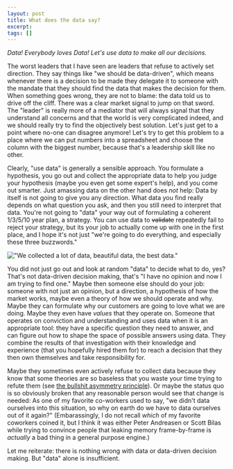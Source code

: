 ```yaml
---
layout: post
title: What does the data say?
excerpt:
tags: []
---
```


_Data! Everybody loves Data! Let's use data to make all our decisions._

The worst leaders that I have seen are leaders that refuse to actively set direction. They say things like "we should be data-driven", which means whenever there is a decision to be made they delegate it to someone with the mandate that they should find the data that makes the decision for them. When something goes wrong, they are not to blame: the data told us to drive off the cliff. There was a clear market signal to jump on that sword. The "leader" is really more of a mediator that will always signal that they understand all concerns and that the world is very complicated indeed, and we should really try to find the objectively best solution. Let's just get to a point where no-one can disagree anymore! Let's try to get this problem to a place where we can put numbers into a spreadsheet and choose the column with the biggest number, because that's a leadership skill like no other.

Clearly, "use data" is generally a sensible approach. You formulate a hypothesis, you go out and collect the appropriate data to help you judge your hypothesis (maybe you even get some expert's help), and you come out smarter. Just amassing data on the other hand does _not_ help: Data by itself is not going to give you any direction. What data you find really depends on what question you ask, and then you still need to interpret that data. You're not going to "data" your way out of formulating a coherent 1/3/5/10 year plan, a strategy. You can use data to ~~validate~~ repeatedly fail to reject your strategy, but its your job to actually come up with one in the first place, and I hope it's not just "we're going to do everything, and especially these three buzzwords."

!["We collected a lot of data, beautiful data, the best data."](/assets/img/2025-02-17-data/hypothesis.png)

You did not just go out and look at random "data" to decide what to do, yes? That's not data-driven decision making, that's "I have no opinion and now I am trying to find one." Maybe then someone else should do your job: someone with not just an opinion, but a direction, a hypothesis of how the market works, maybe even a theory of how we should operate and why. Maybe they can formulate why our customers are going to love what we are doing. Maybe they even have _values_ that they operate on. Someone that operates on conviction and understanding and uses data when it is an appropriate tool: they have a specific question they need to answer, and can figure out how to shape the space of possible answers using data. They combine the results of that investigation with their knowledge and experience (that you hopefully hired them for) to reach a decision that they then own themselves and take responsibility for.

Maybe they sometimes even actively refuse to collect data because they know that some theories are so baseless that you waste your time trying to refute them (see [the bullshit asymmetry principle](https://en.wikipedia.org/wiki/Brandolini%27s_law)). Or maybe the status quo is so obviously broken that any reasonable person would see that change is needed: As one of my favorite co-workers used to say, "we didn't data ourselves into this situation, so why on earth do we have to data ourselves out of it again?" (Embarassingly, I do not recall _which_ of my favorite coworkers coined it, but I think it was either Peter Andreasen or Scott Bilas while trying to convince people that leaking memory frame-by-frame is _actually_ a bad thing in a general purpose engine.)

Let me reiterate: there is nothing wrong with data or data-driven decision making. But "data" alone is insufficient.
